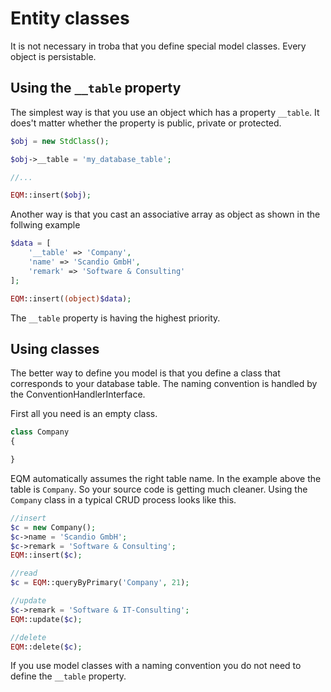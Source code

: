 # Entity classes

It is not necessary in troba that you define special model classes. Every object is persistable.

## Using the `__table` property

The simplest way is that you use an object which has a property `__table`. It does't matter whether
the property is public, private or protected.

```php
$obj = new StdClass();

$obj->__table = 'my_database_table';

//...

EQM::insert($obj);
```

Another way is that you cast an associative array as object as shown in the follwing example

```php
$data = [
    '__table' => 'Company',
    'name' => 'Scandio GmbH',
    'remark' => 'Software & Consulting'
];

EQM::insert((object)$data);
```

The `__table` property is having the highest priority.

## Using classes

The better way to define you model is that you define a class that corresponds to your
database table. The naming convention is handled by the ConventionHandlerInterface.

First all you need is an empty class.

```php
class Company
{

}
```

EQM automatically assumes the right table name. In the example above the table is `Company`.
So your source code is getting much cleaner. Using the `Company` class in a typical CRUD process
looks like this.

```php
//insert
$c = new Company();
$c->name = 'Scandio GmbH';
$c->remark = 'Software & Consulting';
EQM::insert($c);

//read
$c = EQM::queryByPrimary('Company', 21);

//update
$c->remark = 'Software & IT-Consulting';
EQM::update($c);

//delete
EQM::delete($c);
```

If you use model classes with a naming convention you do not need to define the `__table` property.